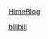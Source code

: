 [HimeBlog](https://blog.himesamanoyume.top/) 

[bilibili](https://space.bilibili.com/2256304/dynamic)
